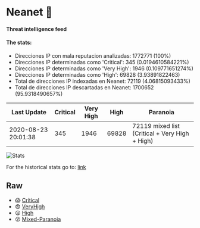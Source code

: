 # Neanet :hocho:
#### Threat intelligence feed
#### The stats:

- Direcciones IP con mala reputacion analizadas: 1772771 (100%)
- Direcciones IP determinadas como 'Critical':  345 (0.0194610584221%)
- Direcciones IP determinadas como 'Very High':  1946 (0.109771651274%)
- Direcciones IP determinadas como 'High':  69828 (3.93891822463)
- Total de direcciones IP indexadas en Neanet:  72119 (4.06815093433%)
- Total de direcciones IP descartadas en Neanet:  1700652 (95.9318490657%)

| Last Update | Critical | Very High | High | Paranoia |
| --- | --- | --- | --- | --- |
| 2020-08-23 20:01:38 | 345 | 1946 | 69828 | 72119 mixed list (Critical + Very High + High)|

![Stats](https://docs.google.com/spreadsheets/d/e/2PACX-1vSnaNMIXVabIpDJjufMlzH7poXnshF3mgd8Is1g9ytUEzVsP5my4Trn8f-xkoLLQ38xpL3HtmUexLo6/pubchart?oid=501124687&format=image)

For the historical stats go to: [link](/stats.csv)
## Raw
- :scream: [Critical](https://raw.githubusercontent.com/JavaGarcia/Neanet/master/blacklists/neanet_critical.txt)
- :fearful: [VeryHigh](https://raw.githubusercontent.com/JavaGarcia/Neanet/master/blacklists/neanet_veryHigh.txtt)
- :frowning: [High](https://raw.githubusercontent.com/JavaGarcia/Neanet/master/blacklists/neanet_high.txt)
- :dizzy_face: [Mixed-Paranoia](https://raw.githubusercontent.com/JavaGarcia/Neanet/master/blacklists/neanet_all.txt)














































































































































































































































































































































































































